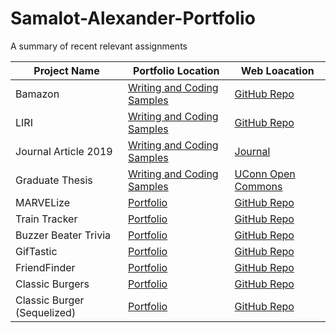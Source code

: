 # Samalot-Alexander-Portfolio
A summary of recent relevant assignments

| Project Name      | Portfolio Location        | Web Loacation         |
| -------- | -------------- | -------------- |
| Bamazon | [Writing and Coding Samples](https://alexsamalot19.github.io/Samalot-Alexander-Portfolio/blog-page.html) | [GitHub Repo](https://github.com/alexSamalot19/bamazon) |
| LIRI | [Writing and Coding Samples](https://alexsamalot19.github.io/Samalot-Alexander-Portfolio/blog-page.html) | [GitHub Repo](https://github.com/alexSamalot19/liri-node-app) |
| Journal Article 2019 | [Writing and Coding Samples](https://alexsamalot19.github.io/Samalot-Alexander-Portfolio/blog-page.html) | [Journal](https://journals.ametsoc.org/doi/abs/10.1175/WAF-D-18-0068.1?mobileUi=0) |
| Graduate Thesis | [Writing and Coding Samples](https://alexsamalot19.github.io/Samalot-Alexander-Portfolio/blog-page.html) | [UConn Open Commons](https://opencommons.uconn.edu/gs_theses/1131/) |
| MARVELize | [Portfolio](https://alexsamalot19.github.io/Samalot-Alexander-Portfolio/) | [GitHub Repo](https://github.com/alexSamalot19/teamMarvel/) |
| Train Tracker | [Portfolio](https://alexsamalot19.github.io/Samalot-Alexander-Portfolio/) | [GitHub Repo](https://github.com/alexSamalot19/Train-Scheduler/) |
| Buzzer Beater Trivia | [Portfolio](https://alexsamalot19.github.io/Samalot-Alexander-Portfolio/) | [GitHub Repo](https://github.com/alexSamalot19/TriviaGame/) |
| GifTastic | [Portfolio](https://alexsamalot19.github.io/Samalot-Alexander-Portfolio/) | [GitHub Repo](https://github.com/alexSamalot19/GifTastic/) |
| FriendFinder | [Portfolio](https://alexsamalot19.github.io/Samalot-Alexander-Portfolio/) | [GitHub Repo](https://github.com/alexSamalot19/FriendFinder/) |
| Classic Burgers | [Portfolio](https://alexsamalot19.github.io/Samalot-Alexander-Portfolio/) | [GitHub Repo](https://github.com/alexSamalot19/Burger) |
| Classic Burger (Sequelized) | [Portfolio](https://alexsamalot19.github.io/Samalot-Alexander-Portfolio/) | [GitHub Repo](https://github.com/alexSamalot19/sequelizedBurger) |

